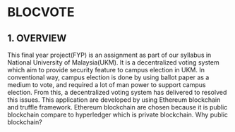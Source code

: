 # BLOCVOTE

## 1. OVERVIEW 
This final year project(FYP) is an assignment as part of our syllabus in National University of Malaysia(UKM). It is a decentralized voting system which aim to provide security feature to campus election in UKM. In conventional way, campus election is done by using ballot paper as a medium to vote, and required a lot of man power to support campus election. From this, a decentralized voting system has delivered to resolved this issues. This application are developed by using Ethereum blockchain and truffle framework. Ethereum blockchain are chosen because it is public blockchain compare to hyperledger which is private blockchain. Why public blockchain? 

